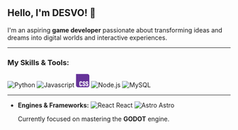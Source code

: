 ## Hello, I'm DESVO! 👋

I'm an aspiring **game developer** passionate about transforming ideas and dreams into digital worlds and interactive experiences.

---

### My Skills & Tools:
  <img src="https://img.icons8.com/color/48/000000/python.png" alt="Python" width="30"/>    <img src="https://img.icons8.com/color/48/000000/javascript--v1.png" alt="Javascript" width="30"/>    <img src="https://github.com/CSS-Next/logo.css/blob/main/primary/css.png?raw=true" width="30"/>    <img src="https://img.icons8.com/color/48/000000/nodejs.png" alt="Node.js" width="30"/>    <img src="https://img.icons8.com/color/48/000000/mysql-logo.png" alt="MySQL" width="30"/>

---

* **Engines & Frameworks:**
    <img src="https://img.icons8.com/color/48/000000/react-native.png" alt="React" width="30"/> React
    <img src="https://api.iconify.design/logos:astro.svg" alt="Astro" width="30"/> Astro

    Currently focused on mastering the **GODOT** engine.
